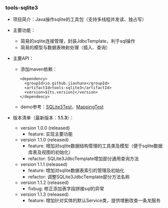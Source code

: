 
### tools-sqlite3

- 项目简介：Java操作sqlite的工具包（支持多线程并发读、独占写）

- 主要功能：
   - 简易的sqlite连接管理，封装JdbcTemplate，利于sql操作
   - 简易的模型与数据表映射处理（插入、查询）

- 主要API：

   - 添加maven依赖：
   ```text
      <dependency>
        <groupId>io.github.jiashunx</groupId>
        <artifactId>tools-sqlite3</artifactId>
        <version>${ts.version}</version>
      </dependency>
   ```

   - demo参考：[SQLite3Test](./src/test/java/io/github/jiashunx/tools/sqlite3/SQLite3Test.java)，[MappingTest](./src/test/java/io/github/jiashunx/tools/sqlite3/MappingTest.java)

- 版本清单（最新版本：<b>1.1.3</b>）：

   - version 1.0.0 (released)
      - feature: 实现主要功能
   - version 1.1.0 (released)
      - feature: 增加对sqlite数据结构管理的工具类及模型（便于sqlite数据库表及视图的初始化）
      - refactor: SQLite3JdbcTemplate增加部分通用查询方法
   - version 1.1.1 (released)
      - feature: 增加对sqlite数据表索引的管理及初始化
      - refactor: 调整SQLite3JdbcTemplate部分方法名称
   - version 1.1.2 (released)
      - fixbug: 修正添加表字段拼接sql的异常
   - version 1.1.3 (released)
      - feature: 增加针对实体的默认Service类，提供增删改查一条龙服务
